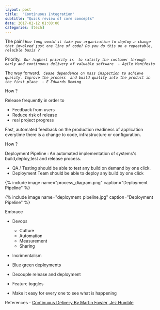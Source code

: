 ```yaml
---
layout: post
title:  "Continuous Integration"
subtitle: "Quick review of core concepts"
date: 2017-02-12 01:00:00
categories: [tech]
---
```


The pain!
_` How long would it take you organization to deploy a change that involved just one line of code? Do you do this on a repeatable, relaible basis ? `_

Priority.
_` Our highest priority is  to satisfy the customer through early and continuous delivery of valuable software  - Agile Manifesto`_

The way forward.
_` Cease dependence on mass inspection to achieve quality. Improve the process  and build quality into the product in the first place  - E Edwards Deming`_

How ?

Release frequently in order to
- Feedback from users
- Reduce risk of release
- real project progress

Fast, automated feedback on the production readiness of application everytime there is a change to code, infrastructure or configuration.

How ?

Deployment Pipeline : An automated implementation of systems's build,deploy,test and release process.

- QA / Testing should be able to test any build on demand by one click.
- Deployment Team should be able to deploy any build by one click

{% include image name="process_diagram.png" caption="Deployment Pipeline" %}

{% include image name="deployment_pipeline.jpg" caption="Deployment Pipeline" %}

Embrace

- Devops
  - Culture
  - Automation
  - Measurement
  - Sharing
- Incrimentalism
- Blue green deployments
- Decouple release and deployment
- Feature toggles

- Make it easy for every one to see what is happening

References - [Continuous Delivery By
Martin Fowler, Jez Humble ](https://yow.eventer.com/events/1004/talks/1062)
